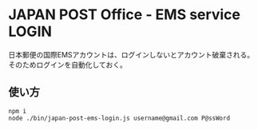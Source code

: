 # JAPAN POST Office - EMS service LOGIN

日本郵便の国際EMSアカウントは、ログインしないとアカウント破棄される。そのためログインを自動化しておく。

## 使い方
```shell
npm i 
node ./bin/japan-post-ems-login.js username@gmail.com P@ssWord 
```

